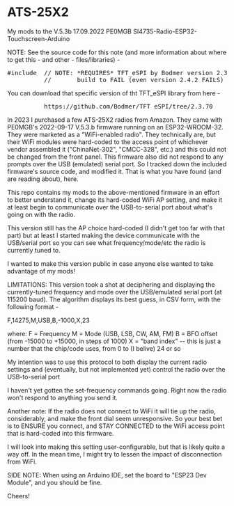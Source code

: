 # ATS-25X2
My mods to the V.5.3b 17.09.2022 PE0MGB SI4735-Radio-ESP32-Touchscreen-Arduino



NOTE: See the source code for this note (and more information about where to get this - and other - files/libraries) -
<pre>
#include <TFT_eSPI.h> // NOTE: *REQUIRES* TFT_eSPI by Bodmer version 2.3.70 - Attempting to upgrade to newer versions causes this
          //       build to FAIL (even version 2.4.2 FAILS)
</pre>
You can download that specific version of tht TFT_eSPI library from here -
<pre>
          https://github.com/Bodmer/TFT_eSPI/tree/2.3.70
</pre>


In 2023 I purchased a few ATS-25X2 radios from Amazon. They came with PE0MGB's 2022-09-17 V.5.3.b firmware running on an ESP32-WROOM-32. They were marketed as a "WiFi-enabled radio". They technically are, but their WiFi modules were hard-coded to the access point of whichever vendor assembled it ("ChinaNet-302", "CMCC-328", etc.) and this could not be changed from the front panel. This firmware also did not respond to any prompts over the USB (emulated) serial port. So I tracked down the included firmware's source code, and modified it.  That is what you have found (and are reading about), here.

This repo contains my mods to the above-mentioned firmware in an effort to better understand it, change its hard-coded WiFi AP setting, and make it at least begin to communicate over the USB-to-serial port about what's going on with the radio.

This version still has the AP choice hard-coded (I didn't get too far with that part) but at least I started making the device communicate with the USB/serial port so you can see what frequency/mode/etc the radio is currently tuned to.


I wanted to make this version public in case anyone else wanted to take advantage of my mods!

LIMITATIONS: This version took a shot at deciphering and displaying the currently-tuned frequency and mode over the USB/emulated serial port (at 115200 baud). The algorithm displays its best guess, in CSV form, with the following format -

F,14275,M,USB,B,-1000,X,23

where:
      F = Frequency
      M = Mode (USB, LSB, CW, AM, FM)
      B = BFO offset (from -15000 to +15000, in steps of 1000)
      X = "band index" -- this is just a number that the chip/code uses, from 0 to (I belive) 24 or so

My intention was to use this protocol to both display the current radio settings and (eventually, but not implemented yet) control the radio over the USB-to-serial port

I haven't yet gotten the set-frequency commands going. Right now the radio won't respond to anything you send it.

Another note: If the radio does not connect to WiFi it will tie up the radio, considerably, and make the front dial seem unresponsive.  So your best bet is to ENSURE you connect, and STAY CONNECTED to the WiFi access point that is hard-coded into this firmware.

I will look into making this setting user-configurable, but that is likely quite a way off. In the mean time, I might try to lessen the impact of disconnection from WiFi.

SIDE NOTE: When using an Arduino IDE, set the board to "ESP23 Dev Module", and you should be fine.

Cheers!
